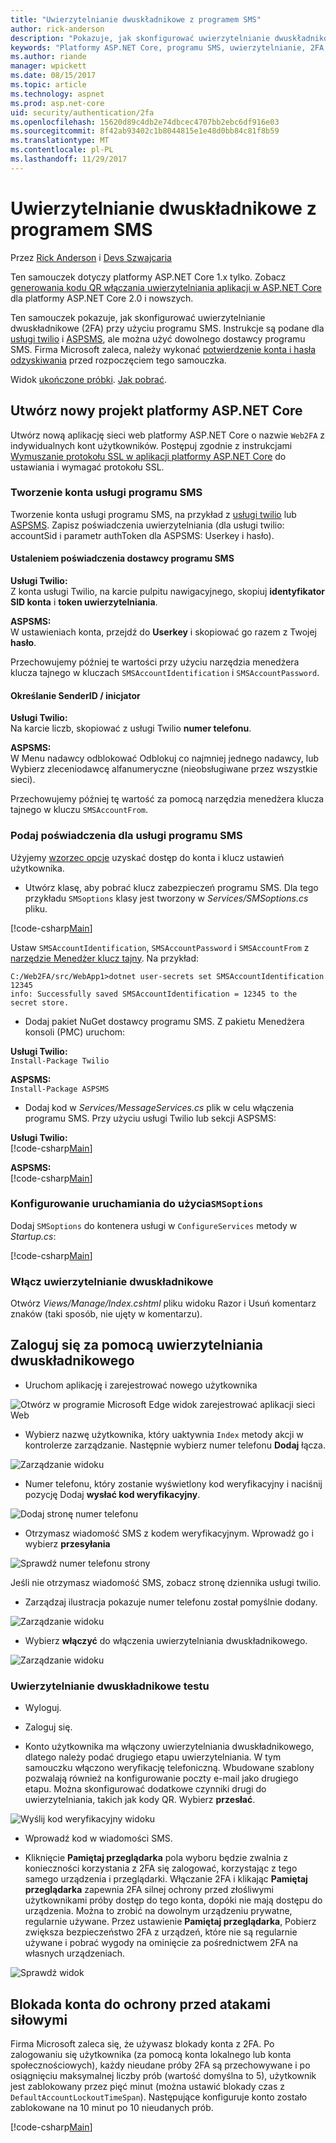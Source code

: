```yaml
---
title: "Uwierzytelnianie dwuskładnikowe z programem SMS"
author: rick-anderson
description: "Pokazuje, jak skonfigurować uwierzytelnianie dwuskładnikowe (2FA) z platformy ASP.NET Core"
keywords: "Platformy ASP.NET Core, programu SMS, uwierzytelnianie, 2FA, uwierzytelnianie dwuskładnikowe, uwierzytelniania dwuskładnikowego"
ms.author: riande
manager: wpickett
ms.date: 08/15/2017
ms.topic: article
ms.technology: aspnet
ms.prod: asp.net-core
uid: security/authentication/2fa
ms.openlocfilehash: 15620d89c4db2e74dbcec4707bb2ebc6df916e03
ms.sourcegitcommit: 8f42ab93402c1b8044815e1e48d0bb84c81f8b59
ms.translationtype: MT
ms.contentlocale: pl-PL
ms.lasthandoff: 11/29/2017
---
```

# <a name="two-factor-authentication-with-sms"></a>Uwierzytelnianie dwuskładnikowe z programem SMS

Przez [Rick Anderson](https://twitter.com/RickAndMSFT) i [Devs Szwajcaria](https://github.com/Swiss-Devs)

Ten samouczek dotyczy platformy ASP.NET Core 1.x tylko. Zobacz [generowania kodu QR włączania uwierzytelniania aplikacji w ASP.NET Core](xref:security/authentication/identity-enable-qrcodes) dla platformy ASP.NET Core 2.0 i nowszych.

Ten samouczek pokazuje, jak skonfigurować uwierzytelnianie dwuskładnikowe (2FA) przy użyciu programu SMS. Instrukcje są podane dla [usługi twilio](https://www.twilio.com/) i [ASPSMS](https://www.aspsms.com/asp.net/identity/core/testcredits/), ale można użyć dowolnego dostawcy programu SMS. Firma Microsoft zaleca, należy wykonać [potwierdzenie konta i hasła odzyskiwania](accconfirm.md) przed rozpoczęciem tego samouczka.

Widok [ukończone próbki](https://github.com/aspnet/Docs/tree/master/aspnetcore/security/authentication/2fa/sample/Web2FA). [Jak pobrać](xref:tutorials/index#how-to-download-a-sample).

## <a name="create-a-new-aspnet-core-project"></a>Utwórz nowy projekt platformy ASP.NET Core

Utwórz nową aplikację sieci web platformy ASP.NET Core o nazwie `Web2FA` z indywidualnych kont użytkowników. Postępuj zgodnie z instrukcjami [Wymuszanie protokołu SSL w aplikacji platformy ASP.NET Core](xref:security/enforcing-ssl) do ustawiania i wymagać protokołu SSL.

### <a name="create-an-sms-account"></a>Tworzenie konta usługi programu SMS

Tworzenie konta usługi programu SMS, na przykład z [usługi twilio](https://www.twilio.com/) lub [ASPSMS](https://www.aspsms.com/asp.net/identity/core/testcredits/). Zapisz poświadczenia uwierzytelniania (dla usługi twilio: accountSid i parametr authToken dla ASPSMS: Userkey i hasło).

#### <a name="figuring-out-sms-provider-credentials"></a>Ustaleniem poświadczenia dostawcy programu SMS

**Usługi Twilio:**  
Z konta usługi Twilio, na karcie pulpitu nawigacyjnego, skopiuj **identyfikator SID konta** i **token uwierzytelniania**.

**ASPSMS:**  
W ustawieniach konta, przejdź do **Userkey** i skopiować go razem z Twojej **hasło**.

Przechowujemy później te wartości przy użyciu narzędzia menedżera klucza tajnego w kluczach `SMSAccountIdentification` i `SMSAccountPassword`.

#### <a name="specifying-senderid--originator"></a>Określanie SenderID / inicjator

**Usługi Twilio:**  
Na karcie liczb, skopiować z usługi Twilio **numer telefonu**. 

**ASPSMS:**  
W Menu nadawcy odblokować Odblokuj co najmniej jednego nadawcy, lub Wybierz zleceniodawcę alfanumeryczne (nieobsługiwane przez wszystkie sieci). 

Przechowujemy później tę wartość za pomocą narzędzia menedżera klucza tajnego w kluczu `SMSAccountFrom`.


### <a name="provide-credentials-for-the-sms-service"></a>Podaj poświadczenia dla usługi programu SMS

Użyjemy [wzorzec opcje](xref:fundamentals/configuration/options) uzyskać dostęp do konta i klucz ustawień użytkownika. 

   * Utwórz klasę, aby pobrać klucz zabezpieczeń programu SMS. Dla tego przykładu `SMSoptions` klasy jest tworzony w *Services/SMSoptions.cs* pliku.

[!code-csharp[Main](2fa/sample/Web2FA/Services/SMSoptions.cs)]

Ustaw `SMSAccountIdentification`, `SMSAccountPassword` i `SMSAccountFrom` z [narzędzie Menedżer klucz tajny](xref:security/app-secrets). Na przykład:

```none
C:/Web2FA/src/WebApp1>dotnet user-secrets set SMSAccountIdentification 12345
info: Successfully saved SMSAccountIdentification = 12345 to the secret store.
```
* Dodaj pakiet NuGet dostawcy programu SMS. Z pakietu Menedżera konsoli (PMC) uruchom:

**Usługi Twilio:**  
`Install-Package Twilio`

**ASPSMS:**  
`Install-Package ASPSMS`


* Dodaj kod w *Services/MessageServices.cs* plik w celu włączenia programu SMS. Przy użyciu usługi Twilio lub sekcji ASPSMS:


**Usługi Twilio:**  
[!code-csharp[Main](2fa/sample/Web2FA/Services/MessageServices_twilio.cs)]

**ASPSMS:**  
[!code-csharp[Main](2fa/sample/Web2FA/Services/MessageServices_ASPSMS.cs)]

### <a name="configure-startup-to-use-smsoptions"></a>Konfigurowanie uruchamiania do użycia`SMSoptions`

Dodaj `SMSoptions` do kontenera usługi w `ConfigureServices` metody w *Startup.cs*:

[!code-csharp[Main](2fa/sample/Web2FA/Startup.cs?name=snippet1&highlight=4)]

### <a name="enable-two-factor-authentication"></a>Włącz uwierzytelnianie dwuskładnikowe

Otwórz *Views/Manage/Index.cshtml* pliku widoku Razor i Usuń komentarz znaków (taki sposób, nie ujęty w komentarzu).

## <a name="log-in-with-two-factor-authentication"></a>Zaloguj się za pomocą uwierzytelniania dwuskładnikowego

* Uruchom aplikację i zarejestrować nowego użytkownika

![Otwórz w programie Microsoft Edge widok zarejestrować aplikacji sieci Web](2fa/_static/login2fa1.png)

* Wybierz nazwę użytkownika, który uaktywnia `Index` metody akcji w kontrolerze zarządzanie. Następnie wybierz numer telefonu **Dodaj** łącza.

![Zarządzanie widoku](2fa/_static/login2fa2.png)

* Numer telefonu, który zostanie wyświetlony kod weryfikacyjny i naciśnij pozycję Dodaj **wysłać kod weryfikacyjny**.

![Dodaj stronę numer telefonu](2fa/_static/login2fa3.png)

* Otrzymasz wiadomość SMS z kodem weryfikacyjnym. Wprowadź go i wybierz **przesyłania**

![Sprawdź numer telefonu strony](2fa/_static/login2fa4.png)

Jeśli nie otrzymasz wiadomość SMS, zobacz stronę dziennika usługi twilio.

* Zarządzaj ilustracja pokazuje numer telefonu został pomyślnie dodany.

![Zarządzanie widoku](2fa/_static/login2fa5.png)

* Wybierz **włączyć** do włączenia uwierzytelniania dwuskładnikowego.

![Zarządzanie widoku](2fa/_static/login2fa6.png)

### <a name="test-two-factor-authentication"></a>Uwierzytelnianie dwuskładnikowe testu

* Wyloguj.

* Zaloguj się.

* Konto użytkownika ma włączony uwierzytelniania dwuskładnikowego, dlatego należy podać drugiego etapu uwierzytelniania. W tym samouczku włączono weryfikację telefoniczną. Wbudowane szablony pozwalają również na konfigurowanie poczty e-mail jako drugiego etapu. Można skonfigurować dodatkowe czynniki drugi do uwierzytelniania, takich jak kody QR. Wybierz **przesłać**.

![Wyślij kod weryfikacyjny widoku](2fa/_static/login2fa7.png)

* Wprowadź kod w wiadomości SMS.

* Kliknięcie **Pamiętaj przeglądarka** pola wyboru będzie zwalnia z konieczności korzystania z 2FA się zalogować, korzystając z tego samego urządzenia i przeglądarki. Włączanie 2FA i klikając **Pamiętaj przeglądarka** zapewnia 2FA silnej ochrony przed złośliwymi użytkownikami próby dostęp do tego konta, dopóki nie mają dostępu do urządzenia. Można to zrobić na dowolnym urządzeniu prywatne, regularnie używane. Przez ustawienie **Pamiętaj przeglądarka**, Pobierz zwiększa bezpieczeństwo 2FA z urządzeń, które nie są regularnie używane i pobrać wygody na ominięcie za pośrednictwem 2FA na własnych urządzeniach.

![Sprawdź widok](2fa/_static/login2fa8.png)

## <a name="account-lockout-for-protecting-against-brute-force-attacks"></a>Blokada konta do ochrony przed atakami siłowymi

Firma Microsoft zaleca się, że używasz blokady konta z 2FA. Po zalogowaniu się użytkownika (za pomocą konta lokalnego lub konta społecznościowych), każdy nieudane próby 2FA są przechowywane i po osiągnięciu maksymalnej liczby prób (wartość domyślna to 5), użytkownik jest zablokowany przez pięć minut (można ustawić blokady czas z `DefaultAccountLockoutTimeSpan`). Następujące konfiguruje konto zostało zablokowane na 10 minut po 10 nieudanych prób.

[!code-csharp[Main](2fa/sample/Web2FA/Startup.cs?name=snippet2&highlight=13-17)] 
